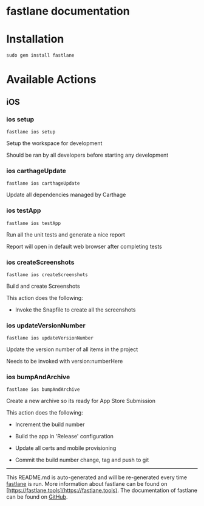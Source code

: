 fastlane documentation
================
# Installation
```
sudo gem install fastlane
```
# Available Actions
## iOS
### ios setup
```
fastlane ios setup
```
Setup the workspace for development

Should be ran by all developers before starting any development
### ios carthageUpdate
```
fastlane ios carthageUpdate
```
Update all dependencies managed by Carthage
### ios testApp
```
fastlane ios testApp
```
Run all the unit tests and generate a nice report

Report will open in default web browser after completing tests
### ios createScreenshots
```
fastlane ios createScreenshots
```
Build and create Screenshots

This action does the following:



- Invoke the Snapfile to create all the screenshots
### ios updateVersionNumber
```
fastlane ios updateVersionNumber
```
Update the version number of all items in the project

Needs to be invoked with version:numberHere
### ios bumpAndArchive
```
fastlane ios bumpAndArchive
```
Create a new archive so its ready for App Store Submission

This action does the following:



- Increment the build number

- Build the app in 'Release' configuration

- Update all certs and mobile provisioning

- Commit the build number change, tag and push to git

----

This README.md is auto-generated and will be re-generated every time [fastlane](https://fastlane.tools) is run.
More information about fastlane can be found on [https://fastlane.tools](https://fastlane.tools).
The documentation of fastlane can be found on [GitHub](https://github.com/fastlane/fastlane/tree/master/fastlane).
